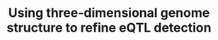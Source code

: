 ---
affilliation: YALE UNIVERSITY
description: "The Genotype-Tissue Expression (GTEx) Program studies the impact of\
  \ genetic variants on gene expression in many human cell types and tissues. To identify\
  \ the expression quantitative trait loci (eQTLs) of each gene, the genetic variants\
  \ within one million base pairs (1 Mb) of the transcription start site (TSS) of\
  \ the gene are considered as the candidates, and then the GTEx computational pipeline\
  \ identifies the significant candidates as eQTLs of the gene. This 1 Mb threshold\
  \ is being widely used as the gold standard in the field to reduce multiple tests.\
  \ Using this threshold assumes that genetic variants outside of this distance contribute\
  \ little to gene expression, and thus are unlikely to be eQTLs. However, we observed\
  \ that, on average, 10% of cis-regulatory elements (CREs) are outside of the 1 Mb\
  \ threshold, herein referred to as distal CREs. Therefore, the eQTLs in such CREs\
  \ are missed using the 1 Mb threshold. In addition, the 1 Mb threshold implicitly\
  \ assumes that the majority of genomic regions within the distance to a TSS are\
  \ CREs that regulate the gene. However, we found that on average CREs account for\
  \ only 2.1% of the \xB11Mb regions around a TSS. Moreover, it is not uncommon that\
  \ CREs skip the closest genes to regulate distal genes. These observations indicate\
  \ that many candidate variants within the 1 Mb distance may be noise, and thus impede\
  \ the detection of bona fide eQTLs. In line with this, we found that using distance\
  \ thresholds smaller than 1 Mb substantially increase the numbers of eQTLs and associated\
  \ genes. These results together indicate that the current eQTLs detection can be\
  \ improved by focusing only on the CREs of genes. To this end, we will use the genome\
  \ structure data from 4D Nucleome and other public data to build CRE-gene linkages.\
  \ These linkages are expected to detect more eQTLs, especially the weak ones. The\
  \ results will enhance the existing GTEx dataset and substantially improve our understanding\
  \ of gene expression regulation and human diseases."
end_date: '2023-08-13T12:00:00-04:00'
grant_num: R03OD032623
pi: XU, JINRUI
title: Using three-dimensional genome structure to refine eQTL detection
---